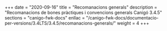 +++
date        = "2020-09-16"
title       = "Recomanacions generals"
description = "Recomanacions de bones pràctiques i convencions generals Canigó 3.4.5"
sections    = "canigo-fwk-docs"
enllac		= "/canigo-fwk-docs/documentacio-per-versions/3.4LTS/3.4.5/recomanacions-generals/"
weight		= 4
+++

